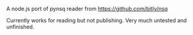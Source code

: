 A node.js port of pynsq reader from https://github.com/bitly/nsq

Currently works for reading but not publishing. Very much untested and unfinished.


